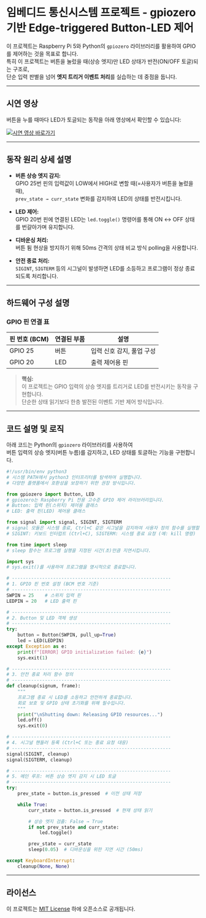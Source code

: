 # 임베디드 통신시스템 프로젝트 - gpiozero 기반 Edge-triggered Button-LED 제어

이 프로젝트는 Raspberry Pi 5와 Python의 `gpiozero` 라이브러리를 활용하여 GPIO를 제어하는 것을 목표로 합니다.  
특히 이 프로젝트는 버튼을 눌렀을 때(상승 엣지)만 LED 상태가 반전(ON/OFF 토글)되는 구조로,  
단순 입력 판별을 넘어 **엣지 트리거 이벤트 처리**를 실습하는 데 중점을 둡니다.

---

## 시연 영상

버튼을 누를 때마다 LED가 토글되는 동작을 아래 영상에서 확인할 수 있습니다:

[![시연 영상 바로가기](http://img.youtube.com/vi/z2csX5kX4zo/0.jpg)](https://youtu.be/z2csX5kX4zo)

---

## 동작 원리 상세 설명

- **버튼 상승 엣지 감지:**  
  GPIO 25번 핀의 입력값이 LOW에서 HIGH로 변할 때(=사용자가 버튼을 눌렀을 때),  
  `prev_state → curr_state` 변화를 감지하여 LED의 상태를 반전시킵니다.

- **LED 제어:**  
  GPIO 20번 핀에 연결된 LED는 `led.toggle()` 명령어를 통해 ON ↔ OFF 상태를 번갈아가며 유지합니다.

- **디바운싱 처리:**  
  버튼 튐 현상을 방지하기 위해 50ms 간격의 상태 비교 방식 polling을 사용합니다.

- **안전 종료 처리:**  
  `SIGINT`, `SIGTERM` 등의 시그널이 발생하면 LED를 소등하고 프로그램이 정상 종료되도록 처리합니다.

---

## 하드웨어 구성 설명

### GPIO 핀 연결 표

| 핀 번호 (BCM) | 연결된 부품 | 설명                        |
|---------------|--------------|-----------------------------|
| GPIO 25       | 버튼         | 입력 신호 감지, 풀업 구성     |
| GPIO 20       | LED          | 출력 제어용 핀               |

> **핵심:**  
> 이 프로젝트는 GPIO 입력의 상승 엣지를 트리거로 LED를 반전시키는 동작을 구현합니다.  
> 단순한 상태 읽기보다 한층 발전된 이벤트 기반 제어 방식입니다.

---

## 코드 설명 및 로직

아래 코드는 Python의 `gpiozero` 라이브러리를 사용하여  
버튼 입력의 상승 엣지(버튼 누름)를 감지하고, LED 상태를 토글하는 기능을 구현합니다.

```python
#!/usr/bin/env python3
# 시스템 PATH에서 python3 인터프리터를 탐색하여 실행합니다.
# 다양한 플랫폼에서 호환성을 보장하기 위한 권장 방식입니다.

from gpiozero import Button, LED
# gpiozero는 Raspberry Pi 전용 고수준 GPIO 제어 라이브러리입니다.
# Button: 입력 핀(스위치) 제어용 클래스
# LED: 출력 핀(LED) 제어용 클래스

from signal import signal, SIGINT, SIGTERM
# signal 모듈은 시스템 종료, Ctrl+C 같은 시그널을 감지하여 사용자 정의 함수를 실행할 수 있도록 합니다.
# SIGINT: 키보드 인터럽트 (Ctrl+C), SIGTERM: 시스템 종료 요청 (예: kill 명령)

from time import sleep
# sleep 함수는 프로그램 실행을 지정된 시간(초)만큼 지연시킵니다.

import sys
# sys.exit()를 사용하여 프로그램을 명시적으로 종료합니다.

# ----------------------------------------------------------
# 1. GPIO 핀 번호 설정 (BCM 번호 기준)
# ----------------------------------------------------------
SWPIN = 25    # 스위치 입력 핀
LEDPIN = 20   # LED 출력 핀

# ----------------------------------------------------------
# 2. Button 및 LED 객체 생성
# ----------------------------------------------------------
try:
    button = Button(SWPIN, pull_up=True)
    led = LED(LEDPIN)
except Exception as e:
    print(f"[ERROR] GPIO initialization failed: {e}")
    sys.exit(1)

# ----------------------------------------------------------
# 3. 안전 종료 처리 함수 정의
# ----------------------------------------------------------
def cleanup(signum, frame):
    """
    프로그램 종료 시 LED를 소등하고 안전하게 종료합니다.
    회로 보호 및 GPIO 상태 초기화를 위해 필수입니다.
    """
    print("\nShutting down: Releasing GPIO resources...")
    led.off()
    sys.exit(0)

# ----------------------------------------------------------
# 4. 시그널 핸들러 등록 (Ctrl+C 또는 종료 요청 대응)
# ----------------------------------------------------------
signal(SIGINT, cleanup)
signal(SIGTERM, cleanup)

# ----------------------------------------------------------
# 5. 메인 루프: 버튼 상승 엣지 감지 시 LED 토글
# ----------------------------------------------------------
try:
    prev_state = button.is_pressed  # 이전 상태 저장

    while True:
        curr_state = button.is_pressed  # 현재 상태 읽기

        # 상승 엣지 검출: False → True
        if not prev_state and curr_state:
            led.toggle()

        prev_state = curr_state
        sleep(0.05)  # 디바운싱을 위한 지연 시간 (50ms)

except KeyboardInterrupt:
    cleanup(None, None)
```
---

## 라이선스
이 프로젝트는 [MIT License](../LICENSE) 하에 오픈소스로 공개됩니다.